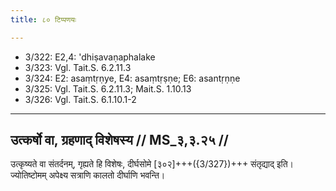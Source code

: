 ```yaml
---
title: ८० टिप्पणयः

---
```

- 3/322: E2,4: 'dhiṣavaṇaphalake
- 3/323: Vgl. Tait.S. 6.2.11.3
- 3/324: E2: asaṃtṛṇye, E4: asaṃtṛṣṇe; E6: asantṛṇṇe
- 3/325: Vgl. Tait.S. 6.2.11.3; Mait.S. 1.10.13
- 3/326: Vgl. Tait.S. 6.1.10.1-2

____________________________________________


## उत्कर्षो वा, ग्रहणाद् विशेषस्य // MS_३,३.२५ //

उत्कृष्यते वा संतर्दनम्, गृह्यते हि विशेषः, दीर्घसोमे [३०२]+++({3/327})+++ संतृद्याद् इति। ज्योतिष्टोमम् अपेक्ष्य सत्राणि कालतो दीर्घाणि भवन्ति।
